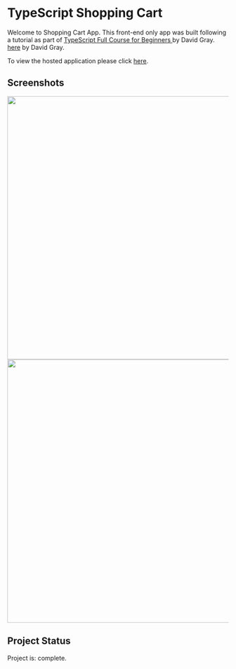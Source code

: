 # TypeScript Shopping Cart
Welcome to Shopping Cart App. This front-end only app was built following a tutorial as part of <a href='https://www.youtube.com/watch?v=gieEQFIfgYc'>TypeScript Full Course for Beginners </a> by David Gray. <a href='https://www.youtube.com/watch?v=gieEQFIfgYc'>here</a> by David Gray. 

To view the hosted application please click <a href='https://ts-shoppingcart.web.app/'>here</a>. 

## Screenshots
<img src="https://user-images.githubusercontent.com/99369057/217677657-6a25b965-c995-4a5f-b42e-1799085ff805.png" width="600">
<img src="https://user-images.githubusercontent.com/99369057/217677670-0a895257-339b-4d4b-8e74-afbdb57edeea.png" width="600">

## Project Status
Project is: complete. 




